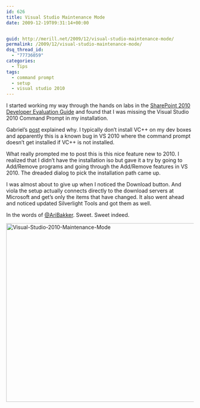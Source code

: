 ```yaml
---
id: 626
title: Visual Studio Maintenance Mode
date: 2009-12-19T09:31:14+00:00


guid: http://merill.net/2009/12/visual-studio-maintenance-mode/
permalink: /2009/12/visual-studio-maintenance-mode/
dsq_thread_id:
  - "77736059"
categories:
  - Tips
tags:
  - command prompt
  - setup
  - visual studio 2010
---
```

<p>I started working my way through the hands on labs in the <a href="http://www.microsoft.com/downloads/details.aspx?FamilyID=cffb14e8-88a9-43bd-87aa-4792ab60d320&amp;displaylang=en">SharePoint 2010 Developer Evaluation Guide</a> and found that I was missing the Visual Studio 2010 Command Prompt in my installation.</p>  <p>Gabriel’s <a href="http://gabriel.lozano-moran.name/blog/post/Visual-Studio-2010-Command-Prompt-shortcut-missing.aspx">post</a> explained why. I typically don’t install VC++ on my dev boxes and apparently this is a known bug in VS 2010 where the command prompt doesn’t get installed if VC++ is not installed.</p>  <p>What really prompted me to post this is this nice feature new to 2010. I realized that I didn’t have the installation iso but gave it a try by going to Add/Remove programs and going through the Add/Remove features in VS 2010. The dreaded dialog to pick the installation path came up.</p>  <p>I was almost about to give up when I noticed the Download button. And viola the setup actually connects directly to the download servers at Microsoft and get’s only the items that have changed. It also went ahead and noticed updated Silverlight Tools and got them as well. </p>  <p>In the words of <a href="http://www.sharepointconfig.com/">@AriBakker</a>. Sweet. Sweet indeed. </p>  <p><a href="https://merill.net/wp-content/uploads/2009/12/VisualStudio2010MaintenanceMode.png"><img style="border-bottom: 0px; border-left: 0px; display: inline; border-top: 0px; border-right: 0px" title="Visual-Studio-2010-Maintenance-Mode" border="0" alt="Visual-Studio-2010-Maintenance-Mode" src="https://merill.net/wp-content/uploads/2009/12/VisualStudio2010MaintenanceMode_thumb.png" width="624" height="480" /></a></p>